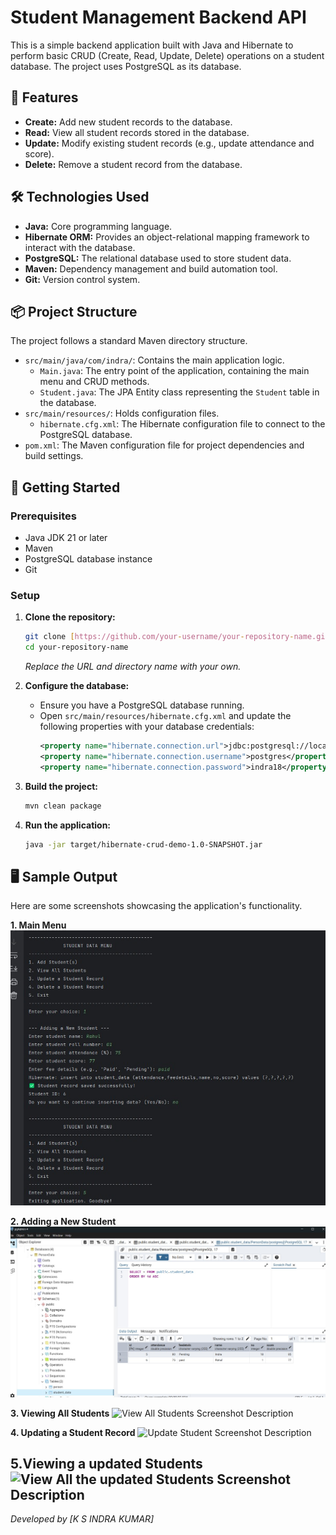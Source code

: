 # Student Management Backend API

This is a simple backend application built with Java and Hibernate to perform basic CRUD (Create, Read, Update, Delete) operations on a student database. The project uses PostgreSQL as its database.

## 🚀 Features

* **Create:** Add new student records to the database.
* **Read:** View all student records stored in the database.
* **Update:** Modify existing student records (e.g., update attendance and score).
* **Delete:** Remove a student record from the database.

## 🛠️ Technologies Used

* **Java:** Core programming language.
* **Hibernate ORM:** Provides an object-relational mapping framework to interact with the database.
* **PostgreSQL:** The relational database used to store student data.
* **Maven:** Dependency management and build automation tool.
* **Git:** Version control system.

## 📦 Project Structure

The project follows a standard Maven directory structure.

* `src/main/java/com/indra/`: Contains the main application logic.
    * `Main.java`: The entry point of the application, containing the main menu and CRUD methods.
    * `Student.java`: The JPA Entity class representing the `Student` table in the database.
* `src/main/resources/`: Holds configuration files.
    * `hibernate.cfg.xml`: The Hibernate configuration file to connect to the PostgreSQL database.
* `pom.xml`: The Maven configuration file for project dependencies and build settings.

## 🔧 Getting Started

### Prerequisites

* Java JDK 21 or later
* Maven
* PostgreSQL database instance
* Git

### Setup

1.  **Clone the repository:**
    ```bash
    git clone [https://github.com/your-username/your-repository-name.git](https://github.com/your-username/your-repository-name.git)
    cd your-repository-name
    ```
    *Replace the URL and directory name with your own.*

2.  **Configure the database:**
    * Ensure you have a PostgreSQL database running.
    * Open `src/main/resources/hibernate.cfg.xml` and update the following properties with your database credentials:
        ```xml
        <property name="hibernate.connection.url">jdbc:postgresql://localhost:5432/PersonData</property>
        <property name="hibernate.connection.username">postgres</property>
        <property name="hibernate.connection.password">indra18</property>
        ```

3.  **Build the project:**
    ```bash
    mvn clean package
    ```

4.  **Run the application:**
    ```bash
    java -jar target/hibernate-crud-demo-1.0-SNAPSHOT.jar
    ```

## 🖥️ Sample Output

Here are some screenshots showcasing the application's functionality.

**1. Main Menu**
![Main Menu Screenshot Description](screenshots/main_menu.png)

**2. Adding a New Student**
![Add Student Screenshot Description](screenshots/add_student.png)

**3. Viewing All Students**
![View All Students Screenshot Description](screenshots/view_all.png)

**4. Updating a Student Record**
![Update Student Screenshot Description](screenshots/update_student.png)

**5.Viewing a updated Students**
![View All  the updated Students Screenshot Description](screenshots/view_update.png)
---

*Developed by [K S INDRA KUMAR]*
